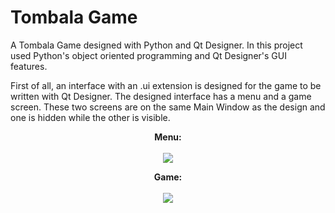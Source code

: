# Tombala Game
 A Tombala Game designed with Python and Qt Designer. In this project used Python's object oriented programming and Qt Designer's GUI features.
 
 First of all, an interface with an .ui extension is designed for the game to be written with Qt Designer. The designed interface has a menu and a game screen. These two screens are on the same Main Window as the design and one is hidden while the other is visible.

<p align="center">
  <b>Menu:
  <br><br>
  <img src="https://user-images.githubusercontent.com/59059790/84407488-986f2b80-ac13-11ea-8566-4147b29fb44d.png">
</p>
 

 <p align="center">
  <b>Game:
  <br><br>
  <width="500">
  <height="500">
  <img src="https://user-images.githubusercontent.com/59059790/84409049-9312e080-ac15-11ea-931c-a8e4febfe3d7.png">
</p>
